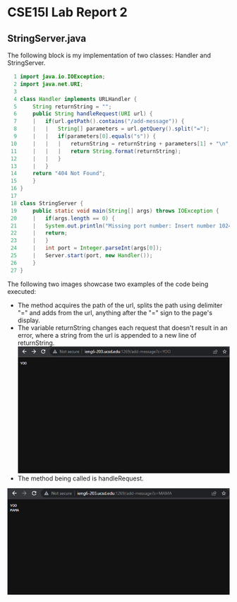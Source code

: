 # CSE15l Lab Report 2
## StringServer.java
The following block is my implementation of two classes: Handler and StringServer.
```java
  1 import java.io.IOException;
  2 import java.net.URI;
  3
  4 class Handler implements URLHandler {
  5     String returnString = "";
  6     public String handleRequest(URI url) {
  7     |   if(url.getPath().contains("/add-message")) {
  8     |   |   String[] parameters = url.getQuery().split("=");
  9     |   |   if(parameters[0].equals("s")) {
 10     |   |   |   returnString = returnString + parameters[1] + "\n";
 11     |   |   |   return String.format(returnString);
 12     |   |   }
 13     |   }
 14     return "404 Not Found";
 15     }
 16 }
 17
 18 class StringServer {
 19     public static void main(String[] args) throws IOException {
 20     |   if(args.length == 0) {
 21     |   System.out.println("Missing port number: Insert number 1024 to 49151");
 22     |   return;
 23     |   }
 24     |   int port = Integer.parseInt(args[0]);
 25     |   Server.start(port, new Handler());
 26     }
 27 }
```
The following two images showcase two examples of the code being executed:
* The method acquires the path of the url, splits the path using delimiter "=" and adds from the url, anything after the "=" sign to the page's display.
* The variable returnString changes each request that doesn't result in an error, where a string from the url is appended to a new line of returnString. 
![Image](https://github.com/KristopherManalo/cse15l-lab-reports/blob/main/lab2Images/lab2image1.png?raw=true)
* The method being called is handleRequest.

![Image](https://github.com/KristopherManalo/cse15l-lab-reports/blob/main/lab2Images/lab2image2.png?raw=true)


